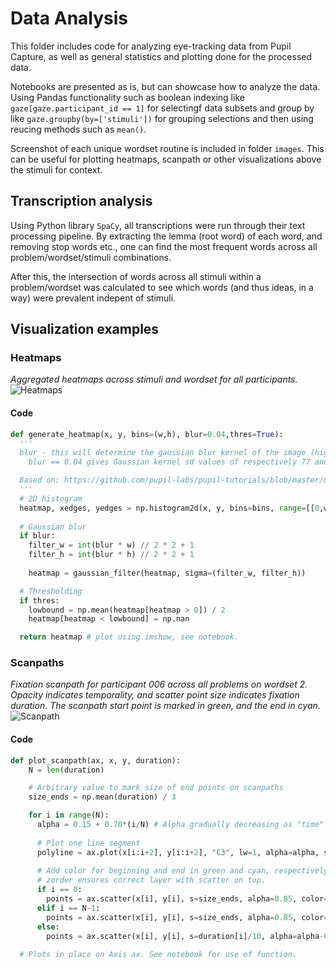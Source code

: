 # Data Analysis
This folder includes code for analyzing eye-tracking data from Pupil Capture, as well as general statistics and plotting done for the processed data.

Notebooks are presented as is, but can showcase how to analyze the data. Using Pandas functionality such as boolean indexing like `gaze[gaze.participant_id == 1]` for selectingf data subsets and group by like `gaze.groupby(by=['stimuli'])` for grouping selections and then using reucing methods such as `mean()`. 

Screenshot of each unique wordset routine is included in folder `images`. This can be useful for plotting heatmaps, scanpath or other visualizations above the stimuli for context. 

## Transcription analysis
Using Python library `SpaCy`, all transcriptions were run through their text processing pipeline. By extracting the lemma (root word) of each word, and removing stop words etc., one can find the most frequent words across all problem/wordset/stimuli combinations. 

After this, the intersection of words across all stimuli within a problem/wordset was calculated to see which words (and thus ideas, in a way) were prevalent indepent of stimuli.

## Visualization examples
### Heatmaps
_Aggregated heatmaps across stimuli and wordset for all participants._
![Heatmaps](https://i.imgur.com/bQvHeDH.png)

#### Code
```python
def generate_heatmap(x, y, bins=(w,h), blur=0.04,thres=True):
  '''
  blur - this will determine the gaussian blur kernel of the image (higher number = more blur). 
    blur == 0.04 gives Gaussian kernel sd values of respectively 77 and 49 for width and height.

  Based on: https://github.com/pupil-labs/pupil-tutorials/blob/master/02_load_exported_surfaces_and_visualize_aggregate_heatmap.ipynb
  '''
  # 2D histogram
  heatmap, xedges, yedges = np.histogram2d(x, y, bins=bins, range=[[0,w],[0,h]])
  
  # Gaussian blur  
  if blur:
    filter_w = int(blur * w) // 2 * 2 + 1
    filter_h = int(blur * h) // 2 * 2 + 1
  
    heatmap = gaussian_filter(heatmap, sigma=(filter_w, filter_h))

  # Thresholding
  if thres:
    lowbound = np.mean(heatmap[heatmap > 0]) / 2
    heatmap[heatmap < lowbound] = np.nan

  return heatmap # plot using imshow, see notebook.
```

### Scanpaths
_Fixation scanpath for participant 006 across all problems on wordset 2. Opacity indicates temporality, and scatter point size indicates fixation duration. The scanpath start point is marked in green, and the end in cyan._
![Scanpath](https://i.imgur.com/v0oRouV.png)

#### Code
```python
def plot_scanpath(ax, x, y, duration):
    N = len(duration)

    # Arbitrary value to mark size of end points on scanpaths
    size_ends = np.mean(duration) / 3

    for i in range(N):
      alpha = 0.15 + 0.70*(i/N) # Alpha gradually decreasing as "time" goes by.
      
      # Plot one line segment
      polyline = ax.plot(x[i:i+2], y[i:i+2], "C3", lw=1, alpha=alpha, solid_capstyle='round', zorder=i+1)
      
      # Add color for beginning and end in green and cyan, respectively. 
      # zorder ensures correct layer with scatter on top.
      if i == 0:
        points = ax.scatter(x[i], y[i], s=size_ends, alpha=0.85, color='lime',zorder=i+2)
      elif i == N-1:
        points = ax.scatter(x[i], y[i], s=size_ends, alpha=0.85, color='cyan',zorder=i+2)
      else:
        points = ax.scatter(x[i], y[i], s=duration[i]/10, alpha=alpha-0.1, color='blue',zorder=i+2)
  
  # Plots in place on Axis ax. See notebook for use of function.
```
